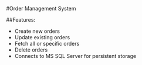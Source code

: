 #Order Management System

##Features:
- Create new orders
- Update existing orders
- Fetch all or specific orders
- Delete orders
- Connects to MS SQL Server for persistent storage

